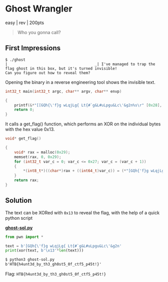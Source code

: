 # Ghost Wrangler
easy | rev | 200pts

>Who you gonna call?

## First Impressions

```
$ ./ghost
|                                       _| I've managed to trap the flag ghost in this box, but it's turned invisible!
Can you figure out how to reveal them?
```

Opening the binary in a reverse engineering tool shows the invisible text.

```c
int32_t main(int32_t argc, char** argv, char** envp)

{
    printf(&*"[[GQh{\'f}g wLqjLg{ Lt{#`g&L#uLpgu&Lc\'&g2n%s\r" [0x28], get_flag(), 0x28, 0x5f);
    return 0;
}
```

It calls a get_flag() function, which performs an XOR on the individual bytes with the hex value 0x13.

```c
void* get_flag()

{
    void* rax = malloc(0x29);
    memset(rax, 0, 0x29);
    for (int32_t var_c = 0; var_c <= 0x27; var_c = (var_c + 1))
    {
        *(int8_t*)((char*)rax + ((int64_t)var_c)) = (*"[GQh{'f}g wLqjLg{ Lt{#`g&L#uLpgu…"[((int64_t)var_c)] ^ 0x13);
    }
    return rax;
}
```

## Solution

The text can be XORed with `0x13` to reveal the flag, with the help of a quick python script

**[ghost-sol.py](src/ghost-sol.py)**
```python
from pwn import *

text = b'[GQh{\'f}g wLqjLg{ Lt{#`g&L#uLpgu&Lc\'&g2n'
print(xor(text, b'\x13'*len(text)))
```

```txt
$ python3 ghost-sol.py
b'HTB{h4unt3d_by_th3_gh0st5_0f_ctf5_p45t!}'
```

Flag: `HTB{h4unt3d_by_th3_gh0st5_0f_ctf5_p45t!}`


